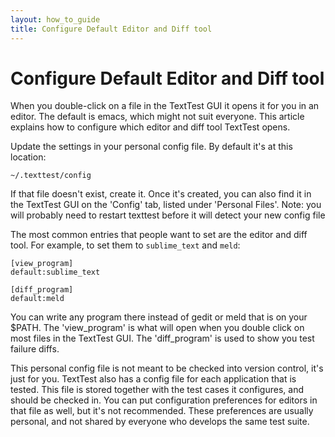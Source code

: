 ```yaml
---
layout: how_to_guide
title: Configure Default Editor and Diff tool
---
```


# Configure Default Editor and Diff tool

When you double-click on a file in the TextTest GUI it opens it for you in an editor. The default is emacs, which might not suit everyone. This article explains how to configure which editor and diff tool TextTest opens.

Update the settings in your personal config file. By default it's at this location:

	~/.texttest/config

If that file doesn't exist, create it. Once it's created, you can also find it in the TextTest GUI on the 'Config' tab, listed under 'Personal Files'. Note: you will probably need to restart texttest before it will detect your new config file


The most common entries that people want to set are the editor and diff tool. For example, to set them to `sublime_text` and `meld`:

	[view_program]
	default:sublime_text

	[diff_program]
	default:meld

You can write any program there instead of gedit or meld that is on your $PATH. The 'view_program' is what will open when you double click on most files in the TextTest GUI. The 'diff_program' is used to show you test failure diffs.


This personal config file is not meant to be checked into version control, it's just for you. TextTest also has a config file for each application that is tested. This file is stored together with the test cases it configures, and should be checked in. You can put configuration preferences for editors in that file as well, but it's not recommended. These preferences are usually personal, and not shared by everyone who develops the same test suite.




